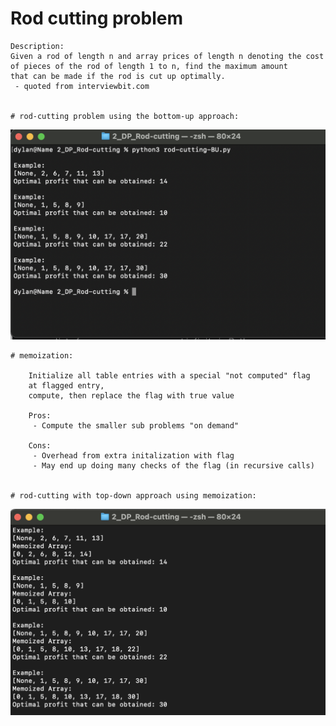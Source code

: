 # Rod cutting problem
```
Description: 
Given a rod of length n and array prices of length n denoting the cost of pieces of the rod of length 1 to n, find the maximum amount 
that can be made if the rod is cut up optimally.
 - quoted from interviewbit.com


# rod-cutting problem using the bottom-up approach:
```

![Example Usage](/9_Dynamic_Programming/2_DP_Rod-cutting/sample_BU.png?raw=true)

```
# memoization: 

	Initialize all table entries with a special "not computed" flag
	at flagged entry,
	compute, then replace the flag with true value

	Pros: 
	 - Compute the smaller sub problems "on demand"

	Cons:
	 - Overhead from extra initalization with flag
	 - May end up doing many checks of the flag (in recursive calls)
 

# rod-cutting with top-down approach using memoization:
```

![Example Usage](/9_Dynamic_Programming/2_DP_Rod-cutting/sample_TD.png?raw=true)
